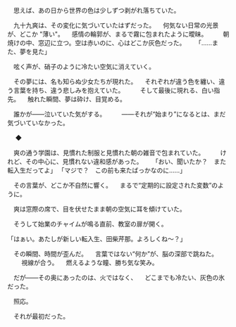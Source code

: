 　思えば、あの日から世界の色は少しずつ剥がれ落ちていた。

　九十九爽は、その変化に気づいていたはずだった。
　何気ない日常の光景が、どこか "薄い"。
　感情の輪郭が、まるで霧に包まれたように曖昧。
　
　朝焼けの中、窓辺に立つ。空は赤いのに、心はどこか灰色だった。
　
「……また、夢を見た」

　呟く声が、硝子のように冷たい空気に消えていく。

　その夢には、名も知らぬ少女たちが現れた。
　それぞれが違う色を纏い、違う言葉を持ち、違う悲しみを抱えていた。
　
　そして最後に現れる、白い指先。
　触れた瞬間、夢は砕け、目覚める。

　誰かが——泣いていた気がする。
　
　——それが“始まり”になるとは、まだ気づいていなかった。

　
◆

　爽の通う学園は、見慣れた制服と見慣れた朝の雑音で包まれていた。
　
　けれど、その中心に、見慣れない違和感があった。
　
「おい、聞いたか？　また転入生だってよ」
「マジで？　この前も来たばっかなのに……」

　その言葉が、どこか不自然に響く。
　まるで“定期的に設定された変数”のように。

　爽は窓際の席で、目を伏せたまま朝の空気に耳を傾けていた。

　そうして始業のチャイムが鳴る直前、教室の扉が開く。

「はぁい。あたしが新しい転入生、田柴芹那。よろしくね〜？」

　その瞬間、時間が歪んだ。
　言葉ではない“何か”が、脳の深部で跳ねた。
　
　視線が合う。
　燃えるような瞳、勝ち気な笑み。

　だが——その奥にあったのは、火ではなく、
　どこまでも冷たい、灰色の氷だった。

　照応。

　それが最初だった。

